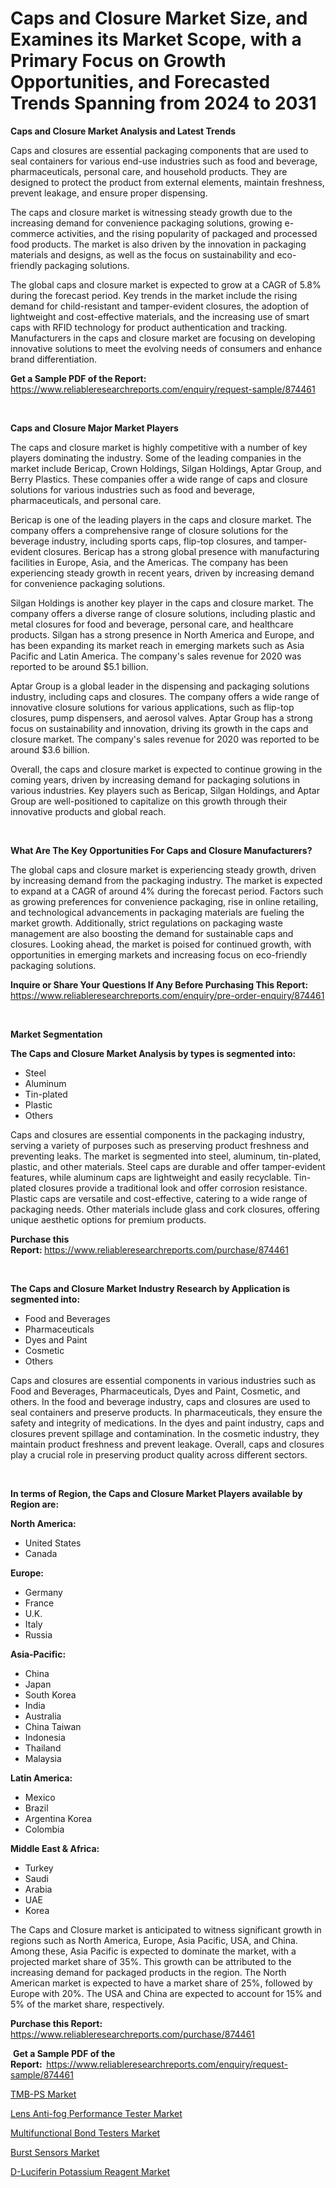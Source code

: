 <p><h1>Caps and Closure Market Size, and Examines its Market Scope, with a Primary Focus on Growth Opportunities, and Forecasted Trends Spanning from 2024 to 2031</h1></p><p><strong>Caps and Closure Market Analysis and Latest Trends</strong></p>
<p><p>Caps and closures are essential packaging components that are used to seal containers for various end-use industries such as food and beverage, pharmaceuticals, personal care, and household products. They are designed to protect the product from external elements, maintain freshness, prevent leakage, and ensure proper dispensing.</p><p>The caps and closure market is witnessing steady growth due to the increasing demand for convenience packaging solutions, growing e-commerce activities, and the rising popularity of packaged and processed food products. The market is also driven by the innovation in packaging materials and designs, as well as the focus on sustainability and eco-friendly packaging solutions.</p><p>The global caps and closure market is expected to grow at a CAGR of 5.8% during the forecast period. Key trends in the market include the rising demand for child-resistant and tamper-evident closures, the adoption of lightweight and cost-effective materials, and the increasing use of smart caps with RFID technology for product authentication and tracking. Manufacturers in the caps and closure market are focusing on developing innovative solutions to meet the evolving needs of consumers and enhance brand differentiation.</p></p>
<p><strong>Get a Sample PDF of the Report:&nbsp;</strong> <a href="https://www.reliableresearchreports.com/enquiry/request-sample/874461">https://www.reliableresearchreports.com/enquiry/request-sample/874461</a></p>
<p>&nbsp;</p>
<p><strong>Caps and Closure Major Market Players</strong></p>
<p><p>The caps and closure market is highly competitive with a number of key players dominating the industry. Some of the leading companies in the market include Bericap, Crown Holdings, Silgan Holdings, Aptar Group, and Berry Plastics. These companies offer a wide range of caps and closure solutions for various industries such as food and beverage, pharmaceuticals, and personal care.</p><p>Bericap is one of the leading players in the caps and closure market. The company offers a comprehensive range of closure solutions for the beverage industry, including sports caps, flip-top closures, and tamper-evident closures. Bericap has a strong global presence with manufacturing facilities in Europe, Asia, and the Americas. The company has been experiencing steady growth in recent years, driven by increasing demand for convenience packaging solutions.</p><p>Silgan Holdings is another key player in the caps and closure market. The company offers a diverse range of closure solutions, including plastic and metal closures for food and beverage, personal care, and healthcare products. Silgan has a strong presence in North America and Europe, and has been expanding its market reach in emerging markets such as Asia Pacific and Latin America. The company's sales revenue for 2020 was reported to be around $5.1 billion.</p><p>Aptar Group is a global leader in the dispensing and packaging solutions industry, including caps and closures. The company offers a wide range of innovative closure solutions for various applications, such as flip-top closures, pump dispensers, and aerosol valves. Aptar Group has a strong focus on sustainability and innovation, driving its growth in the caps and closure market. The company's sales revenue for 2020 was reported to be around $3.6 billion.</p><p>Overall, the caps and closure market is expected to continue growing in the coming years, driven by increasing demand for packaging solutions in various industries. Key players such as Bericap, Silgan Holdings, and Aptar Group are well-positioned to capitalize on this growth through their innovative products and global reach.</p></p>
<p>&nbsp;</p>
<p><strong>What Are The Key Opportunities For Caps and Closure Manufacturers?</strong></p>
<p><p>The global caps and closure market is experiencing steady growth, driven by increasing demand from the packaging industry. The market is expected to expand at a CAGR of around 4% during the forecast period. Factors such as growing preferences for convenience packaging, rise in online retailing, and technological advancements in packaging materials are fueling the market growth. Additionally, strict regulations on packaging waste management are also boosting the demand for sustainable caps and closures. Looking ahead, the market is poised for continued growth, with opportunities in emerging markets and increasing focus on eco-friendly packaging solutions.</p></p>
<p><strong>Inquire or Share Your Questions If Any Before Purchasing This Report:</strong> <a href="https://www.reliableresearchreports.com/enquiry/pre-order-enquiry/874461">https://www.reliableresearchreports.com/enquiry/pre-order-enquiry/874461</a></p>
<p>&nbsp;</p>
<p><strong>Market Segmentation</strong></p>
<p><strong>The Caps and Closure Market Analysis by types is segmented into:</strong></p>
<p><ul><li>Steel</li><li>Aluminum</li><li>Tin-plated</li><li>Plastic</li><li>Others</li></ul></p>
<p><p>Caps and closures are essential components in the packaging industry, serving a variety of purposes such as preserving product freshness and preventing leaks. The market is segmented into steel, aluminum, tin-plated, plastic, and other materials. Steel caps are durable and offer tamper-evident features, while aluminum caps are lightweight and easily recyclable. Tin-plated closures provide a traditional look and offer corrosion resistance. Plastic caps are versatile and cost-effective, catering to a wide range of packaging needs. Other materials include glass and cork closures, offering unique aesthetic options for premium products.</p></p>
<p><strong>Purchase this Report:&nbsp;</strong><a href="https://www.reliableresearchreports.com/purchase/874461">https://www.reliableresearchreports.com/purchase/874461</a></p>
<p>&nbsp;</p>
<p><strong>The Caps and Closure Market Industry Research by Application is segmented into:</strong></p>
<p><ul><li>Food and Beverages</li><li>Pharmaceuticals</li><li>Dyes and Paint</li><li>Cosmetic</li><li>Others</li></ul></p>
<p><p>Caps and closures are essential components in various industries such as Food and Beverages, Pharmaceuticals, Dyes and Paint, Cosmetic, and others. In the food and beverage industry, caps and closures are used to seal containers and preserve products. In pharmaceuticals, they ensure the safety and integrity of medications. In the dyes and paint industry, caps and closures prevent spillage and contamination. In the cosmetic industry, they maintain product freshness and prevent leakage. Overall, caps and closures play a crucial role in preserving product quality across different sectors.</p></p>
<p>&nbsp;</p>
<p><strong>In terms of Region, the Caps and Closure Market Players available by Region are:</strong></p>
<p>
    <p> <strong> North America: </strong>
        <ul>
            <li>United States</li>
            <li>Canada</li>
        </ul>
        </p> 
    <p> <strong> Europe: </strong>
        <ul>
            <li>Germany</li>
            <li>France</li>
            <li>U.K.</li>
            <li>Italy</li>
            <li>Russia</li>
        </ul>
        </p> 
    <p> <strong> Asia-Pacific: </strong>
        <ul>
            <li>China</li>
            <li>Japan</li>
            <li>South Korea</li>
            <li>India</li>
            <li>Australia</li>
            <li>China Taiwan</li>
            <li>Indonesia</li>
            <li>Thailand</li>
            <li>Malaysia</li>
        </ul>
        </p> 
    <p> <strong> Latin America: </strong>
        <ul>
            <li>Mexico</li>
            <li>Brazil</li>
            <li>Argentina Korea</li>
            <li>Colombia</li>
        </ul>
        </p> 
    <p> <strong> Middle East & Africa: </strong>
        <ul>
            <li>Turkey</li>
            <li>Saudi</li>
            <li>Arabia</li>
            <li>UAE</li>
            <li>Korea</li>
        </ul>
    </p>
    </p>
<p><p>The Caps and Closure market is anticipated to witness significant growth in regions such as North America, Europe, Asia Pacific, USA, and China. Among these, Asia Pacific is expected to dominate the market, with a projected market share of 35%. This growth can be attributed to the increasing demand for packaged products in the region. The North American market is expected to have a market share of 25%, followed by Europe with 20%. The USA and China are expected to account for 15% and 5% of the market share, respectively.</p></p>
<p><strong>Purchase this Report: </strong><a href="https://www.reliableresearchreports.com/purchase/874461">https://www.reliableresearchreports.com/purchase/874461</a></p>
<p>&nbsp;<strong>Get a Sample PDF of the Report:&nbsp;&nbsp;</strong><a href="https://www.reliableresearchreports.com/enquiry/request-sample/874461">https://www.reliableresearchreports.com/enquiry/request-sample/874461</a></p>
<p><strong></strong></p>
<p><p><a href="https://view.publitas.com/reportprime-1/tmb-ps-market-share-market-new-trends-analysis-report-by-type-by-application-by-end-use-by-region-and-segment-forecasts-2024-2031/">TMB-PS Market</a></p><p><a href="https://gratis-rainforest-2ca.notion.site/Lens-Anti-fog-Performance-Tester-Market-Size-and-Examines-its-Market-Scope-with-a-Primary-Focus-on-6596eabe750345039e9d65bb0fa0686f">Lens Anti-fog Performance Tester Market</a></p><p><a href="https://crocus-run-b5a.notion.site/Multifunctional-Bond-Testers-Market-Research-Report-Forecasted-for-Period-from-2024-2031-by-Marke-4f403ea319404147ab8b2ee4e8cc4349">Multifunctional Bond Testers Market</a></p><p><a href="https://metal-farmhouse-e95.notion.site/Burst-Sensors-Market-Dynamics-2024-2031-Also-about-Its-Market-Trends-Projections-and-Opportunitie-e0b6d6c34e534da2b51443a29afe418a">Burst Sensors Market</a></p><p><a href="https://view.publitas.com/reportprime-1/d-luciferin-potassium-reagent-market-research-report-provides-critical-insights-that-can-help-shape-business-development-and-investment-strategies/">D-Luciferin Potassium Reagent Market</a></p></p>